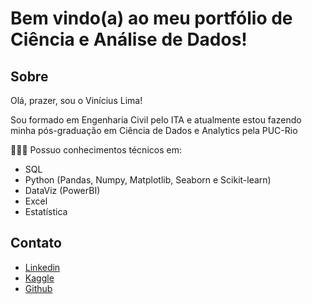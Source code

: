# Bem vindo(a) ao meu portfólio de Ciência e Análise de Dados!

## Sobre

Olá, prazer, sou o Vinícius Lima!

Sou formado em Engenharia Civil pelo ITA e atualmente estou fazendo minha pós-graduação em Ciência de Dados e Analytics pela PUC-Rio

🧑🏼‍💻 Possuo conhecimentos técnicos em:

- SQL
- Python (Pandas, Numpy, Matplotlib, Seaborn e Scikit-learn)
- DataViz (PowerBI)
- Excel
- Estatística

## Contato

 - [Linkedin](https://www.linkedin.com/in/vinicius-de-souza-lima/)
 - [Kaggle](https://www.kaggle.com/vinciusdesouzalima) 
 - [Github](https://github.com/vinicius-souza-lima)



